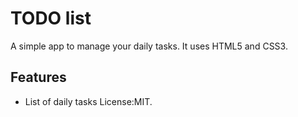 # TODO list
A simple app to manage your daily tasks.
It uses HTML5 and CSS3.
## Features
* List of daily tasks
License:MIT.
